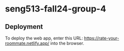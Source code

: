 # seng513-fall24-group-4

## Deployment 
To deploy the web app, enter this URL: https://rate-your-roommate.netlify.app/ into the browser. 
